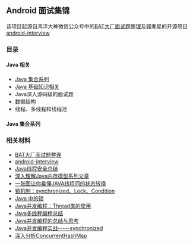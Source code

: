 ## Android 面试集锦

该项目起源自鸿洋大神微信公众号中的[BAT大厂面试题整理](https://mp.weixin.qq.com/s/p3l9wr4DX976Lr62-dYe8w)及[郭孝星](https://github.com/guoxiaoxing)的开源项目[android-interview](https://github.com/guoxiaoxing/android-interview)

### 目录
#### Java 相关
- [Java 集合系列](#Java-集合系列)
- [Java 基础知识相关](https://github.com/zhgqthomas/android_interview/blob/master/blog/Java%E5%9F%BA%E7%A1%80%E7%9F%A5%E8%AF%86%E9%9D%A2%E8%AF%95%E7%82%B9.md)
- Java深入源码级的面试题
- 数据结构
- 线程、多线程和线程池

#### Java 集合系列


### 相关材料
- [BAT大厂面试题整理](https://mp.weixin.qq.com/s/p3l9wr4DX976Lr62-dYe8w)
- [android-interview](https://github.com/guoxiaoxing/android-interview)
- [Java线程安全总结](http://www.iteye.com/topic/806990)
- [深入理解Java内存模型系列文章](http://ifeve.com/java-memory-model-0/)
- [一张图让你看懂JAVA线程间的状态转换](https://my.oschina.net/mingdongcheng/blog/139263)
- [锁机制：synchronized、Lock、Condition](http://blog.csdn.net/vking_wang/article/details/9952063)
- [Java 中的锁](http://wiki.jikexueyuan.com/project/java-concurrent/locks-in-java.html)
- [Java并发编程：Thread类的使用](http://www.cnblogs.com/dolphin0520/p/3920357.html)
- [Java多线程编程总结](http://blog.51cto.com/lavasoft/27069)
- [Java并发编程的总结与思考](https://www.jianshu.com/p/053943a425c3)
- [Java并发编程实战-----synchronized](http://www.cnblogs.com/chenssy/p/4701027.html)
- [深入分析ConcurrentHashMap](http://www.infoq.com/cn/articles/ConcurrentHashMap)
